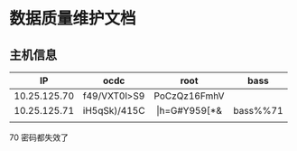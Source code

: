 # 数据质量维护文档

## 主机信息

| IP           | ocdc         |     root      | bass     |
| ------------ | ------------ | :-----------: | -------- |
| 10.25.125.70 | f49/VXT0l>S9 | PoCzQz16FmhV  |          |
| 10.25.125.71 | iH5qSk)/415C | \|h=G#Y959[*& | bass%%71 |
|              |              |               |          |

70 密码都失效了



